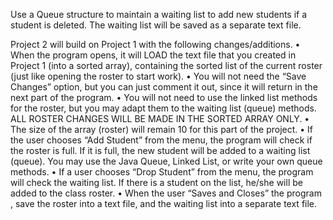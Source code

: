 Use a Queue structure to maintain a waiting list to add new students if a student is deleted. The waiting list will be saved as a separate text file.

Project 2 will build on Project 1 with the following changes/additions.
•	When the program opens, it will LOAD the text file that you created in Project 1 (into a sorted array), containing the sorted list of the current roster (just like opening the roster to start work).
•	You will not need the “Save Changes” option, but you can just comment it out, since it will return in the next part of the program.
•	You will not need to use the linked list methods for the roster, but you may adapt them to the waiting list (queue) methods.  ALL ROSTER CHANGES WILL BE MADE IN THE SORTED ARRAY ONLY.
•	The size of the array (roster) will remain 10 for this part of the project.
•	If the user chooses “Add Student” from the menu, the program will check if the roster is full.  If it is full, the new student will be added to a waiting list (queue).  You may use the Java Queue, Linked List, or write your own queue methods.
•	If a user chooses “Drop Student” from the menu, the program will check the waiting list. If there is a student on the list, he/she will be added to the class roster.
•	When the user “Saves and Closes” the program , save the roster into a text file, and the waiting list into a separate text file.
